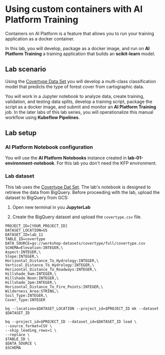 # Using custom containers with AI Platform Training

Containers on AI Platform is a feature that allows you to run your training application as a docker container. 

In this lab, you will develop, package as a docker image, and run on **AI Platform Training** a training application that builds an  **scikit-learn** model.


## Lab scenario

Using the [Covertype Data Set](../datasets/covertype/README.md) you will develop a multi-class classification model that predicts the type of forest cover from cartographic data. 

You will work in a Jupyter notebook to analyze data, create training, validation, and testing data splits, develop a training script, package the script as a docker image, and submit and monitor an **AI Platform Training** job. In the later labs of this lab series, you will operationalize this manual workflow using **Kubeflow Pipelines**.


## Lab setup

### AI Platform Notebook configuration
You will use the **AI Platform Notebooks** instance created in **lab-01-environment-notebook**. For this lab you don't need the KFP environment.


### Lab dataset
This lab uses the [Covertype Dat Set](../datasets/covertype/README.md). The lab's notebook is designed to retrieve the data from BigQuery. Before proceeding with the lab, upload the dataset to BigQuery from GCS:

1. Open new terminal in you **JupyterLab**

2. Create the BigQuery dataset and upload the `covertype.csv` file. 
```
PROJECT_ID=[YOUR_PROJECT_ID]
DATASET_LOCATION=US
DATASET_ID=lab_11
TABLE_ID=covertype
DATA_SOURCE=gs://workshop-datasets/covertype/full/covertype.csv
SCHEMA=Elevation:INTEGER,\
Aspect:INTEGER,\
Slope:INTEGER,\
Horizontal_Distance_To_Hydrology:INTEGER,\
Vertical_Distance_To_Hydrology:INTEGER,\
Horizontal_Distance_To_Roadways:INTEGER,\
Hillshade_9am:INTEGER,\
Hillshade_Noon:INTEGER,\
Hillshade_3pm:INTEGER,\
Horizontal_Distance_To_Fire_Points:INTEGER,\
Wilderness_Area:STRING,\
Soil_Type:INTEGER,\
Cover_Type:INTEGER

bq --location=$DATASET_LOCATION --project_id=$PROJECT_ID mk --dataset $DATASET_ID

bq --project_id=$PROJECT_ID --dataset_id=$DATASET_ID load \
--source_format=CSV \
--skip_leading_rows=1 \
--replace \
$TABLE_ID \
$DATA_SOURCE \
$SCHEMA
```

